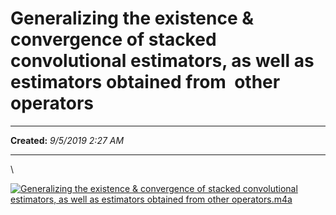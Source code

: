 Generalizing the existence & convergence of stacked convolutional estimators, as well as estimators obtained from  other operators
==================================================================================================================================

  -------------- --------------------
  **Created:**   *9/5/2019 2:27 AM*
  -------------- --------------------

\

[![Generalizing the existence & convergence of stacked convolutional
estimators, as well as estimators obtained from other
operators.m4a](Generalizing%20the%20existence%20&%20convergence%20of%20s_files/1ebc7203190b26c1b903fbfa2570667d.png)](Generalizing%20the%20existence%20&%20convergence%20of%20s_files/Generalizing%20the%20existence%20&%20convergence%20of%20stacked%20convolutional%20estimators,%20as%20well%20as%20estimators%20obtained%20from%20%20other%20operators.m4a)

 
